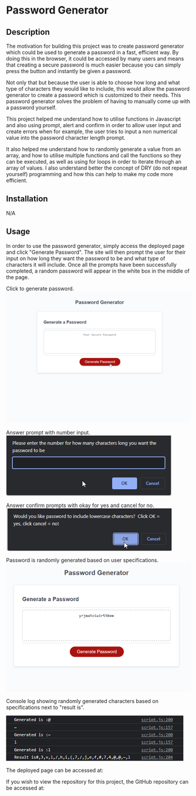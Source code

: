 # Password Generator

## Description

The motivation for building this project was to create password generator which could be used to generate a password in a fast, efficient way. By doing this in the browser, it could be accessed by many users and means that creating a secure password is much easier because you can simply press the button and instantly be given a password.

Not only that but because the user is able to choose how long and what type of characters they would like to include, this would allow the password generator to create a password which is customized to their needs. This password generator solves the problem of having to manually come up with a password yourself.

This project helped me understand how to utilise functions in Javascript and also using prompt, alert and confirm in order to allow user input and create errors when for example, the user tries to input a non numerical value into the password character length prompt.

It also helped me understand how to randomly generate a value from an array, and how to utilise multiple functions and call the functions so they can be executed, as well as using for loops in order to iterate through an array of values.
I also understand better the concept of DRY (do not repeat yourself) programming and how this can help to make my code more efficient.

## Installation

N/A

## Usage

In order to use the password generator, simply access the deployed page and click "Generate Password". The site will then prompt the user for their input on how long they want the password to be and what type of characters it will include. Once all the prompts have been successfully completed, a random password will appear in the white box in the middle of the page.

Click to generate password.
![Screenshot 01 of Password Generator Project](images/Screenshot_01.png)

Answer prompt with number input.
![Screenshot 02 of Password Generator Project](images/Screenshot_02.png)

Answer confirm prompts with okay for yes and cancel for no.
![Screenshot 03 of Password Generator Project](images/Screenshot_03.png)

Password is randomly generated based on user specifications.
![Screenshot 04 of Password Generator Project](images/Screenshot_04.png)

Console log showing randomly generated characters based on specifications next to "result is".

![Screenshot 05 of Password Generator Project](images/Screenshot_05.png)

The deployed page can be accessed at:

If you wish to view the repository for this project, the GitHub repository can be accessed at:
